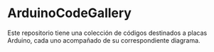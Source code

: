 # ArduinoCodeGallery
Este repositorio tiene una colección de códigos destinados a placas Arduino, cada uno acompañado de su correspondiente diagrama. 

